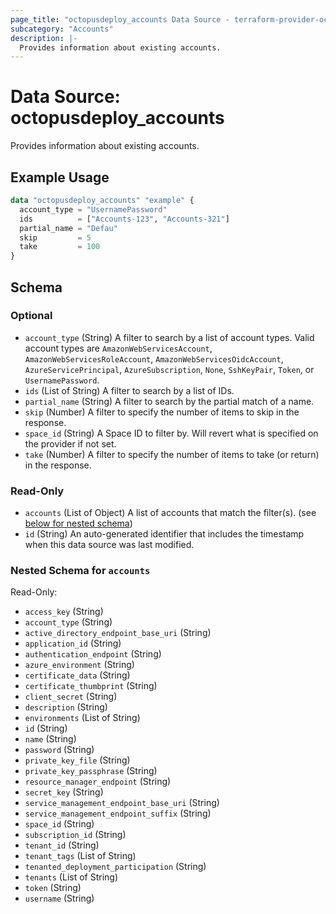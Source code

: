 ```yaml
---
page_title: "octopusdeploy_accounts Data Source - terraform-provider-octopusdeploy"
subcategory: "Accounts"
description: |-
  Provides information about existing accounts.
---
```


# Data Source: octopusdeploy_accounts

Provides information about existing accounts.

## Example Usage

```terraform
data "octopusdeploy_accounts" "example" {
  account_type = "UsernamePassword"
  ids          = ["Accounts-123", "Accounts-321"]
  partial_name = "Defau"
  skip         = 5
  take         = 100
}
```

<!-- schema generated by tfplugindocs -->
## Schema

### Optional

- `account_type` (String) A filter to search by a list of account types.  Valid account types are `AmazonWebServicesAccount`, `AmazonWebServicesRoleAccount`, `AmazonWebServicesOidcAccount`, `AzureServicePrincipal`, `AzureSubscription`, `None`, `SshKeyPair`, `Token`, or `UsernamePassword`.
- `ids` (List of String) A filter to search by a list of IDs.
- `partial_name` (String) A filter to search by the partial match of a name.
- `skip` (Number) A filter to specify the number of items to skip in the response.
- `space_id` (String) A Space ID to filter by. Will revert what is specified on the provider if not set.
- `take` (Number) A filter to specify the number of items to take (or return) in the response.

### Read-Only

- `accounts` (List of Object) A list of accounts that match the filter(s). (see [below for nested schema](#nestedatt--accounts))
- `id` (String) An auto-generated identifier that includes the timestamp when this data source was last modified.

<a id="nestedatt--accounts"></a>
### Nested Schema for `accounts`

Read-Only:

- `access_key` (String)
- `account_type` (String)
- `active_directory_endpoint_base_uri` (String)
- `application_id` (String)
- `authentication_endpoint` (String)
- `azure_environment` (String)
- `certificate_data` (String)
- `certificate_thumbprint` (String)
- `client_secret` (String)
- `description` (String)
- `environments` (List of String)
- `id` (String)
- `name` (String)
- `password` (String)
- `private_key_file` (String)
- `private_key_passphrase` (String)
- `resource_manager_endpoint` (String)
- `secret_key` (String)
- `service_management_endpoint_base_uri` (String)
- `service_management_endpoint_suffix` (String)
- `space_id` (String)
- `subscription_id` (String)
- `tenant_id` (String)
- `tenant_tags` (List of String)
- `tenanted_deployment_participation` (String)
- `tenants` (List of String)
- `token` (String)
- `username` (String)